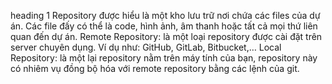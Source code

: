heading 1
Repository được hiểu là một kho lưu trữ nơi chứa các files của dự án. Các file đấy có thể là code, hình ảnh, âm thanh hoặc tất cả mọi thứ liên quan đến dự án.
Remote Repository: là một loại repository được cài đặt trên server chuyên dụng. Ví dụ như: GitHub, GitLab, Bitbucket,…
Local Repository: là một lại repository nằm trên máy tính của bạn, repository này có nhiêm vụ đồng bộ hóa với remote repository bằng các lệnh của git.
